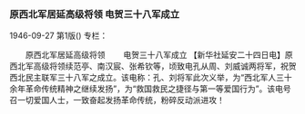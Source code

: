 ### 原西北军居延高级将领  电贺三十八军成立

1946-09-27
第1版()
专栏：

　　原西北军居延高级将领
　　电贺三十八军成立
    【新华社延安二十四日电】原西北军高级将领续范亭、南汉宸、张希钦等，顷致电孔从周、刘威诚两将军，祝贺西北民主联军三十八军之成立。该电称：孔、刘将军此次义举，为“西北军人三十余年革命传统精神之继续发扬”，为“救国救民之捷径与第一等爱国行为”。该电号召一切爱国人士，一致奋起发扬革命传统，粉碎反动派进攻！
